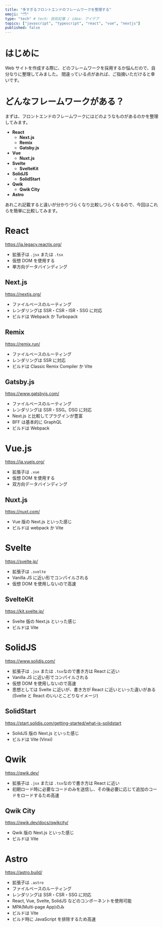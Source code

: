 ```yaml
---
title: "多すぎるフロントエンドのフレームワークを整理する"
emoji: "🗂️"
type: "tech" # tech: 技術記事 / idea: アイデア
topics: ["javascript", "typescript", "react", "vue", "nextjs"]
published: false
---
```


# はじめに

Web サイトを作成する際に、どのフレームワークを採用するか悩んだので、自分なりに整理してみました。
間違っている点があれば、ご指摘いただけると幸いです。

# どんなフレームワークがある？

まずは、フロントエンドのフレームワークにはどのようなものがあるのかを整理してみます。

- **React**
  - **Next.js**
  - **Remix**
  - **Gatsby.js**
- **Vue**
  - **Nuxt.js**
- **Svelte**
  - **SvelteKit**
- **SolidJS**
  - **SolidStart**
- **Qwik**
  - **Qwik City**
- **Astro**

あれこれ記載すると違いが分かりづらくなり比較しづらくなるので、今回はこれらを簡単に比較してみます。

# React

https://ja.legacy.reactjs.org/

- 拡張子は `.jsx` または `.tsx`
- 仮想 DOM を使用する
- 単方向データバインディング

## Next.js

https://nextjs.org/

- ファイルベースのルーティング
- レンダリングは SSR・CSR・ISR・SSG に対応
- ビルドは Webpack か Turbopack

## Remix

https://remix.run/

- ファイルベースのルーティング
- レンダリングは SSR に対応
- ビルドは Classic Remix Compiler か Vite

## Gatsby.js

https://www.gatsbyjs.com/

- ファイルベースのルーティング
- レンダリングは SSR・SSG。DSG に対応
- Next.js と比較してプラグインが豊富
- BFF は基本的に GraphQL
- ビルドは Webpack

# Vue.js

https://ja.vuejs.org/

- 拡張子は `.vue`
- 仮想 DOM を使用する
- 双方向データバインディング

## Nuxt.js

https://nuxt.com/

- Vue 版の Next.js といった感じ
- ビルドは webpack か Vite

# Svelte

https://svelte.jp/

- 拡張子は `.svelte`
- Vanilla JS に近い形でコンパイルされる
- 仮想 DOM を使用しないので高速

## SvelteKit

https://kit.svelte.jp/

- Svelte 版の Next.js といった感じ
- ビルドは Vite

# SolidJS

https://www.solidjs.com/

- 拡張子は `.jsx` または `.tsx`なので書き方は React に近い
- Vanilla JS に近い形でコンパイルされる
- 仮想 DOM を使用しないので高速
- 思想としては Svelte に近いが、書き方が React に近いといった違いがある(Svelte と React のいいとこどりなイメージ)

## SolidStart

https://start.solidjs.com/getting-started/what-is-solidstart

- SolidJS 版の Next.js といった感じ
- ビルドは Vite (Vinxi)

# Qwik

https://qwik.dev/

- 拡張子は `.jsx` または `.tsx`なので書き方は React に近い
- 初期ロード時に必要なコードのみを送信し、その後必要に応じて追加のコードをロードするため高速

## Qwik City

https://qwik.dev/docs/qwikcity/

- Qwik 版の Next.js といった感じ
- ビルドは Vite

# Astro

https://astro.build/

- 拡張子は `.astro`
- ファイルベースのルーティング
- レンダリングは SSR・CSR・SSG に対応
- React, Vue, Svelte, SolidJS などのコンポーネントを使用可能
- MPA(Multi-page App)のみ
- ビルドは Vite
- ビルド時に JavaScript を排除するため高速
